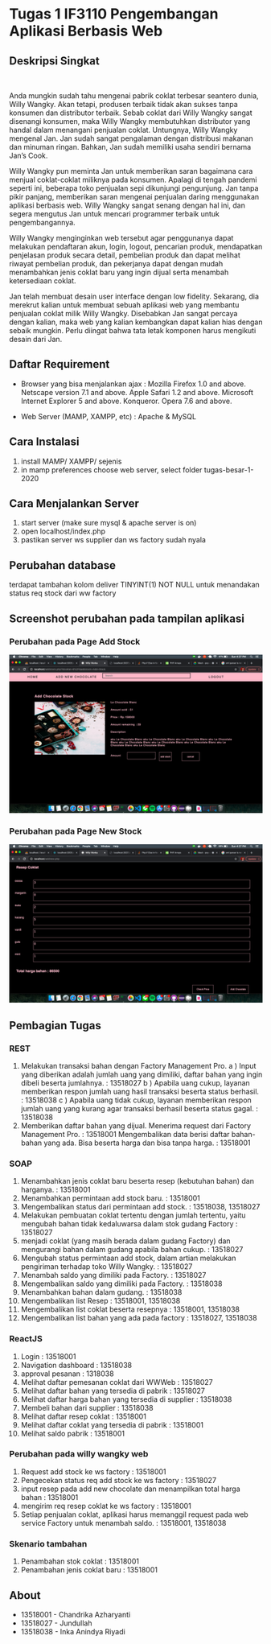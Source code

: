 # Tugas 1 IF3110 Pengembangan Aplikasi Berbasis Web

## Deskripsi Singkat

<div align="center">
<img src="https://i.imgur.com/0NI6Mkf.png" alt=""/>
</div>

Anda mungkin sudah tahu mengenai pabrik coklat terbesar seantero dunia, Willy Wangky.
Akan tetapi, produsen terbaik tidak akan sukses tanpa konsumen dan distributor terbaik.
Sebab coklat dari Willy Wangky sangat disenangi konsumen, maka Willy Wangky membutuhkan distributor yang handal dalam menangani penjualan coklat.
Untungnya, Willy Wangky mengenal Jan.
Jan sudah sangat pengalaman dengan distribusi makanan dan minuman ringan.
Bahkan, Jan sudah memiliki usaha sendiri bernama Jan’s Cook.

Willy Wangky pun meminta Jan untuk memberikan saran bagaimana cara menjual coklat-coklat miliknya pada konsumen.
Apalagi di tengah pandemi seperti ini, beberapa toko penjualan sepi dikunjungi pengunjung.
Jan tanpa pikir panjang, memberikan saran mengenai penjualan daring menggunakan aplikasi berbasis web.
Willy Wangky sangat senang dengan hal ini, dan segera mengutus Jan untuk mencari programmer terbaik untuk pengembangannya.

Willy Wangky menginginkan web tersebut agar penggunanya dapat melakukan pendaftaran akun, login, logout, pencarian produk, mendapatkan penjelasan produk secara detail, pembelian produk dan dapat melihat riwayat pembelian produk, dan pekerjanya dapat dengan mudah menambahkan jenis coklat baru yang ingin dijual serta menambah ketersediaan coklat.

Jan telah membuat desain user interface dengan low fidelity.
Sekarang, dia merekrut kalian untuk membuat sebuah aplikasi web yang membantu penjualan coklat milik Willy Wangky.
Disebabkan Jan sangat percaya dengan kalian, maka web yang kalian kembangkan dapat kalian hias dengan sebaik mungkin.
Perlu diingat bahwa tata letak komponen harus mengikuti desain dari Jan.

## Daftar Requirement

- Browser yang bisa menjalankan ajax :
  Mozilla Firefox 1.0 and above.
  Netscape version 7.1 and above.
  Apple Safari 1.2 and above.
  Microsoft Internet Explorer 5 and above.
  Konqueror.
  Opera 7.6 and above.

- Web Server (MAMP, XAMPP, etc) : Apache & MySQL

## Cara Instalasi

1. install MAMP/ XAMPP/ sejenis
2. in mamp preferences choose web server, select folder tugas-besar-1-2020

## Cara Menjalankan Server

1. start server (make sure mysql & apache server is on)
2. open localhost/index.php
3. pastikan server ws supplier dan ws factory sudah nyala

## Perubahan database

terdapat tambahan kolom deliver TINYINT(1) NOT NULL untuk menandakan status req stock dari ww factory

## Screenshot perubahan pada tampilan aplikasi

### Perubahan pada Page Add Stock

![](screenshot/newaddstock.png)

### Perubahan pada Page New Stock

![](screenshot/newaddnew.png)

## Pembagian Tugas

### REST

1. Melakukan transaksi bahan dengan Factory Management Pro.
   a ) Input yang diberikan adalah jumlah uang yang dimiliki, daftar bahan yang ingin dibeli beserta jumlahnya. : 13518027
   b ) Apabila uang cukup, layanan memberikan respon jumlah uang hasil transaksi beserta status berhasil. : 13518038
   c ) Apabila uang tidak cukup, layanan memberikan respon jumlah uang yang kurang agar transaksi berhasil beserta status gagal. : 13518038
2. Memberikan daftar bahan yang dijual.
   Menerima request dari Factory Management Pro. : 13518001
   Mengembalikan data berisi daftar bahan-bahan yang ada. Bisa beserta harga dan bisa tanpa harga. : 13518001

### SOAP

1. Menambahkan jenis coklat baru beserta resep (kebutuhan bahan) dan harganya. : 13518001
2. Menambahkan permintaan add stock baru. : 13518001
3. Mengembalikan status dari permintaan add stock. : 13518038, 13518027
4. Melakukan pembuatan coklat tertentu dengan jumlah tertentu, yaitu mengubah bahan tidak kedaluwarsa dalam stok gudang Factory : 13518027
5. menjadi coklat (yang masih berada dalam gudang Factory) dan mengurangi bahan dalam gudang apabila bahan cukup. : 13518027
6. Mengubah status permintaan add stock, dalam artian melakukan pengiriman terhadap toko Willy Wangky. : 13518027
7. Menambah saldo yang dimiliki pada Factory. : 13518027
8. Mengembalikan saldo yang dimiliki pada Factory. : 13518038
9. Menambahkan bahan dalam gudang. : 13518038
10. Mengembalikan list Resep : 13518001, 13518038
11. Mengembalikan list coklat beserta resepnya : 13518001, 13518038
12. Mengembalikan list bahan yang ada pada factory : 13518027, 13518038

### ReactJS

1. Login : 13518001
2. Navigation dashboard : 13518038
3. approval pesanan : 1318038
4. Melihat daftar pemesanan coklat dari WWWeb : 13518027
5. Melihat daftar bahan yang tersedia di pabrik : 13518027
6. Melihat daftar harga bahan yang tersedia di supplier : 13518038
7. Membeli bahan dari supplier : 13518038
8. Melihat daftar resep coklat : 13518001
9. Melihat daftar coklat yang tersedia di pabrik : 13518001
10. Melihat saldo pabrik : 13518001

### Perubahan pada willy wangky web

1. Request add stock ke ws factory : 13518001
2. Pengecekan status req add stock ke ws factory : 13518027
3. input resep pada add new chocolate dan menampilkan total harga bahan : 13518001
4. mengirim req resep coklat ke ws factory : 13518001
5. Setiap penjualan coklat, aplikasi harus memanggil request pada web service Factory untuk menambah saldo. : 13518001, 13518038

### Skenario tambahan

1. Penambahan stok coklat : 13518001
2. Penambahan jenis coklat baru : 13518001

## About

- 13518001 - Chandrika Azharyanti
- 13518027 - Jundullah
- 13518038 - Inka Anindya Riyadi

